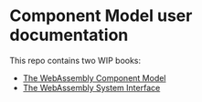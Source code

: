 # Component Model user documentation

This repo contains two WIP books:

- [The WebAssembly Component Model](component-model)
- [The WebAssembly System Interface](wasi)

